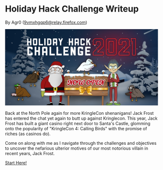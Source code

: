 # Holiday Hack Challenge Writeup
By Agr0 (9vmxhgqp6@relay.firefox.com)

![KringleCon 4: Calling Birds](img/hhc_logo.jpg)

Back at the North Pole again for more KringleCon shenanigans! Jack Frost has entered the chat yet again to butt up against Kringlecon. This year, Jack Frost has built a giant casino right next door to Santa's Castle, glomming onto the popularity of "KringleCon 4: Calling Birds" with the promise of riches (as casinos do).

Come on along with me as I navigate through the challenges and objectives to uncover the nefarious ulterior motives of our most notorious villain in recent years, Jack Frost. 

[Start Here!](start_here/obj1.md)